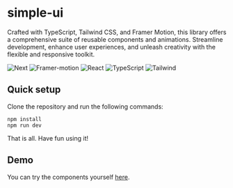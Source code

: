 # simple-ui

Crafted with TypeScript, Tailwind CSS, and Framer Motion, this library offers a comprehensive suite of reusable components and animations. Streamline development, enhance user experiences, and unleash creativity with the flexible and responsive toolkit.

![Next](https://img.shields.io/badge/next%20js-000000?style=for-the-badge&logo=nextdotjs&logoColor=white)
![Framer-motion](https://img.shields.io/badge/Framer-black?style=for-the-badge&logo=framer&logoColor=blue)
![React](https://img.shields.io/badge/React-20232A?style=for-the-badge&logo=react&logoColor=61DAFB)
![TypeScript](https://img.shields.io/badge/TypeScript-007ACC?style=for-the-badge&logo=typescript&logoColor=white)
![Tailwind](https://img.shields.io/badge/Tailwind_CSS-38B2AC?style=for-the-badge&logo=tailwind-css&logoColor=white)

## Quick setup

Clone the repository and run the following commands:
```
npm install
npm run dev
```

That is all. Have fun using it!

## Demo

You can try the components yourself [here](https://simple-ui.alanhaber.me).
